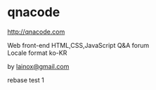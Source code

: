 qnacode
=======
http://qnacode.com

Web front-end HTML,CSS,JavaScript Q&A forum  
Locale format ko-KR

by lainox@gmail.com


rebase test 1